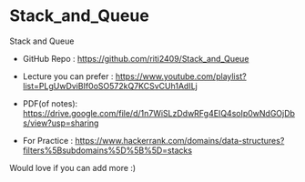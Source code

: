 # Stack_and_Queue
Stack and Queue 

- GitHub Repo : https://github.com/riti2409/Stack_and_Queue

- Lecture you can prefer : https://www.youtube.com/playlist?list=PLgUwDviBIf0oSO572kQ7KCSvCUh1AdILj

- PDF(of notes): https://drive.google.com/file/d/1n7WiSLzDdwRFg4EIQ4soIp0wNdGOjDbs/view?usp=sharing 

- For Practice : https://www.hackerrank.com/domains/data-structures?filters%5Bsubdomains%5D%5B%5D=stacks

Would love if you can add more :)
